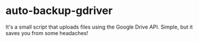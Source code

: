 # auto-backup-gdriver
It's a small script that uploads files using the Google Drive API. Simple, but it saves you from some headaches!
